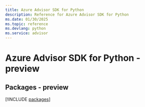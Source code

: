 ```yaml
---
title: Azure Advisor SDK for Python
description: Reference for Azure Advisor SDK for Python
ms.date: 01/30/2025
ms.topic: reference
ms.devlang: python
ms.service: advisor
---
```

# Azure Advisor SDK for Python - preview
## Packages - preview
[!INCLUDE [packages](advisor-index.md)]